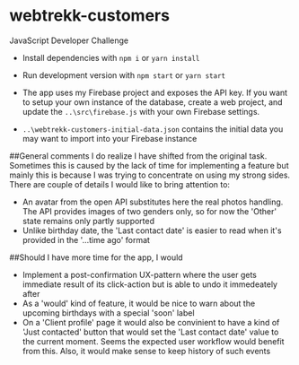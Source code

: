 # webtrekk-customers
JavaScript Developer Challenge

* Install dependencies with `npm i` or `yarn install`
* Run development version with `npm start` or `yarn start`

* The app uses my Firebase project and exposes the API key. If you want to setup your own instance of the database, create a web project, and update the `..\src\firebase.js` with your own Firebase settings.
* `..\webtrekk-customers-initial-data.json` contains the initial data you may want to import into your Firebase instance

##General comments
I do realize I have shifted from the original task. Sometimes this is caused by the lack of time for implementing a feature but mainly this is because I was trying to concentrate on using my strong sides.
There are couple of details I would like to bring attention to: 
* An avatar from the open API substitutes here the real photos handling. The API provides images of two genders only, so for now the 'Other' state remains only partly supported
* Unlike birthday date, the 'Last contact date' is easier to read when it's provided in the '...time ago' format

##Should I have more time for the app, I would
* Implement a post-confirmation UX-pattern where the user gets immediate result of its click-action but is able to undo it immedeately after
* As a 'would' kind of feature, it would be nice to warn about the upcoming birthdays with a special 'soon' label
* On a 'Client profile' page it would also be convinient to have a kind of 'Just contacted' button that would set the 'Last contact date' value to the current moment. Seems the expected user workflow would benefit from this. Also, it would make sense to keep history of such events 
